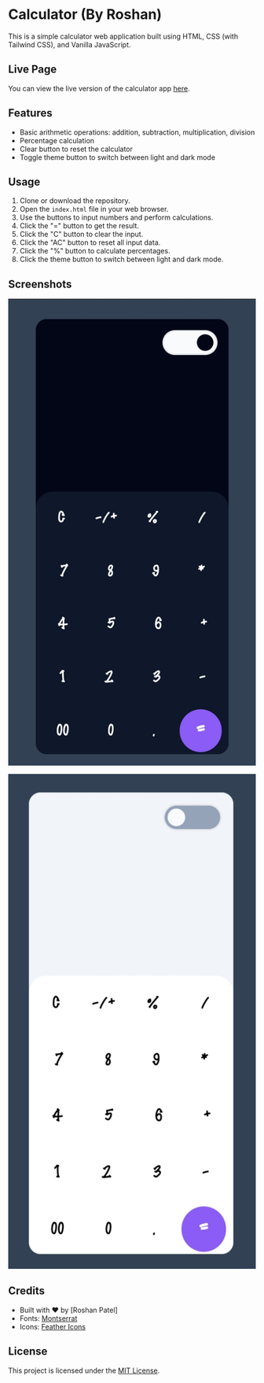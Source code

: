 # Calculator (By Roshan)

This is a simple calculator web application built using HTML, CSS (with Tailwind CSS), and Vanilla JavaScript.

## Live Page

You can view the live version of the calculator app [here](https://neptech-roshan.github.io/Calculator_app/).


## Features

- Basic arithmetic operations: addition, subtraction, multiplication, division
- Percentage calculation
- Clear button to reset the calculator
- Toggle theme button to switch between light and dark mode

## Usage

1. Clone or download the repository.
2. Open the `index.html` file in your web browser.
3. Use the buttons to input numbers and perform calculations.
4. Click the "=" button to get the result.
5. Click the "C" button to clear the input.
6. Click the "AC" button to reset all input data.
7. Click the "%" button to calculate percentages.
8. Click the theme button to switch between light and dark mode.

## Screenshots

![Screenshot Dark Mode](screenshots/IMG_20240305_143033.jpg)

![Screenshot Light Mode](screenshots/IMG_20240305_143045.jpg)

## Credits

- Built with ❤️ by [Roshan Patel]
- Fonts: [Montserrat](https://fonts.google.com/specimen/Montserrat)
- Icons: [Feather Icons](https://feathericons.com/)

## License

This project is licensed under the [MIT License](LICENSE.txt).